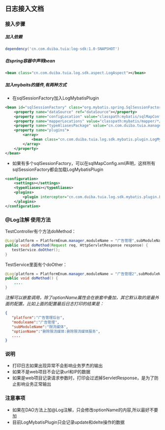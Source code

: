 ## 日志接入文档
### 接入步骤
##### 加入依赖
```groovy
dependency('cn.com.duiba.tuia:log-sdk:1.0-SNAPSHOT')
```
##### 在spring容器中声明bean
```xml
<bean class="cn.com.duiba.tuia.log.sdk.aspect.LogAspect"></bean>
```
##### 加入mybaits的插件,有两种方式
- 在sqlSessionFactory加入LogMybatisPlugin
```xml
<bean id="sqlSessionFactory" class="org.mybatis.spring.SqlSessionFactoryBean">
    <property name="dataSource" ref="dataSource"></property>
    <property name="configLocation" value="classpath:mybatis/sqlMapConfig.xml"></property>
    <property name="mapperLocations" value="classpath:mybatis/mapper/*/*.xml"></property>
    <property name="typeAliasesPackage" value="cn.com.duiba.tuia.manager.dao.*"></property>
    <property name="plugins">
        <array>
            <bean class="cn.com.duiba.tuia.log.sdk.mybatis.plugin.LogMybatisPlugin" />
        </array>
    </property>
</bean>
```
- 如果有多个sqlSessionFactory，可以在sqlMapConfig.xml声明，这样所有sqlSessionFactory都会加载LogMybatisPlugin
```xml
<configuration>
	<settings></settings>
	<typeAliases></typeAliases>
	<plugins>
		<plugin interceptor="cn.com.duiba.tuia.log.sdk.mybatis.plugin.LogMybatisPlugin"></plugin>
	</plugins>
</configuration>
```
### @Log注解 使用方法
TestController有个方法doMethod：
```java
@Log(platform = PlatformEnum.manager,moduleName = "广告管理",subModuleName="限流媒体",optionName="删除限流媒体")
public void doMethod(Request req, HttpServletResponse response) {
   testService.doOther();
}
```

TestService里面有个doOther：  
```java
@Log(platform = PlatformEnum.manager,moduleName = "广告管理2",subModuleName="限流媒体2",optionName="删除限流媒体服务")
public void doMethod() {
    ....
}
```

*注解可以嵌套调用，除了optionName属性会在嵌套中叠加，其它默认取的是最外面的配置。比如上面的配置最后日志打印的结果是：*  
```json
{
   "platform":"广告管理后台",
   "moduleame":"广告管理",
   "subModuleName":"限流媒体",
   "optionName":"删除限流媒体:删除限流媒体服务",
   ....
}
```  

### 说明
- 打印日志如果出现异常不会影响业务罗杰的输出
- 如果不是web项目不会记录url和IP的数据
- 如果是web项目记录请求参数时，打印会过滤掉ServletResponse，是为了防止影响业务正常输出


### 注意事项

- 如果在DAO方法上加@Log注解，只会修改optionName的内容,所以最好不要加
- 目前LogMybatisPlugin只会记录update和delte操作的数据
